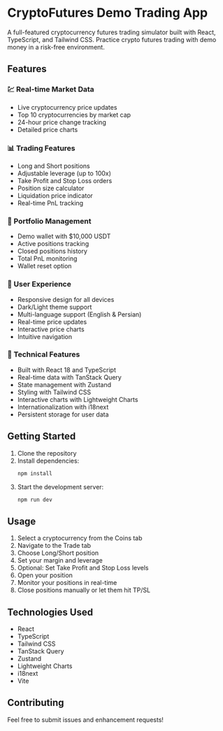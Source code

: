 # CryptoFutures Demo Trading App

A full-featured cryptocurrency futures trading simulator built with React, TypeScript, and Tailwind CSS. Practice crypto futures trading with demo money in a risk-free environment.

## Features

### 💹 Real-time Market Data
- Live cryptocurrency price updates
- Top 10 cryptocurrencies by market cap
- 24-hour price change tracking
- Detailed price charts

### 📊 Trading Features
- Long and Short positions
- Adjustable leverage (up to 100x)
- Take Profit and Stop Loss orders
- Position size calculator
- Liquidation price indicator
- Real-time PnL tracking

### 💼 Portfolio Management
- Demo wallet with $10,000 USDT
- Active positions tracking
- Closed positions history
- Total PnL monitoring
- Wallet reset option

### 📱 User Experience
- Responsive design for all devices
- Dark/Light theme support
- Multi-language support (English & Persian)
- Real-time price updates
- Interactive price charts
- Intuitive navigation

### 🔧 Technical Features
- Built with React 18 and TypeScript
- Real-time data with TanStack Query
- State management with Zustand
- Styling with Tailwind CSS
- Interactive charts with Lightweight Charts
- Internationalization with i18next
- Persistent storage for user data

## Getting Started

1. Clone the repository
2. Install dependencies:
   ```bash
   npm install
   ```
3. Start the development server:
   ```bash
   npm run dev
   ```

## Usage

1. Select a cryptocurrency from the Coins tab
2. Navigate to the Trade tab
3. Choose Long/Short position
4. Set your margin and leverage
5. Optional: Set Take Profit and Stop Loss levels
6. Open your position
7. Monitor your positions in real-time
8. Close positions manually or let them hit TP/SL

## Technologies Used

- React
- TypeScript
- Tailwind CSS
- TanStack Query
- Zustand
- Lightweight Charts
- i18next
- Vite

## Contributing

Feel free to submit issues and enhancement requests!
